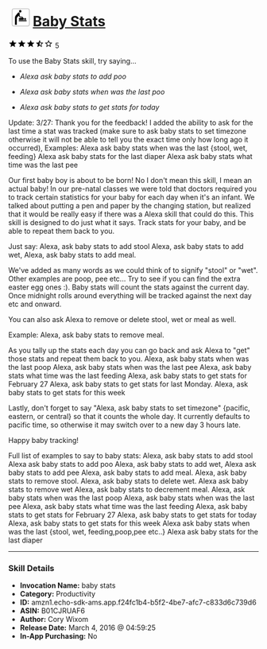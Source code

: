 # &nbsp;<img src="skill_icon" alt="Baby Stats icon" width="36"> [Baby Stats](http://alexa.amazon.com/#skills/amzn1.echo-sdk-ams.app.f24fc1b4-b5f2-4be7-afc7-c833d6c739d6)
![3.7 stars](../../images/ic_star_black_18dp_1x.png)![3.7 stars](../../images/ic_star_black_18dp_1x.png)![3.7 stars](../../images/ic_star_black_18dp_1x.png)![3.7 stars](../../images/ic_star_half_black_18dp_1x.png)![3.7 stars](../../images/ic_star_border_black_18dp_1x.png) 5

To use the Baby Stats skill, try saying...

* *Alexa ask baby stats to add poo*

* *Alexa ask baby stats when was the last poo*

* *Alexa ask baby stats to get stats for today*

Update: 3/27:
Thank you for the feedback! I added the ability to ask for the last time a stat was tracked (make sure to ask baby stats to set timezone otherwise it will not be able to tell you the exact time only how long ago it occurred),
Examples:
Alexa ask baby stats when was the last {stool, wet, feeding}
Alexa ask baby stats for the last diaper
Alexa ask baby stats what time was the last pee

Our first baby boy is about to be born! No I don't mean this skill, I mean an actual baby! In our pre-natal classes we were told that doctors required you to track certain statistics for your baby for each day when it's an infant. We talked about putting a pen and paper by the changing station, but realized that it would be really easy if there was a Alexa skill that could do this. This skill is designed to do just what it says. Track stats for your baby, and be able to repeat them back to you. 

Just say:
Alexa, ask baby stats to add stool
Alexa, ask baby stats to add wet,
Alexa, ask baby stats to add meal.

We've added as many words as we could think of to signify "stool" or "wet". Other examples are poop, pee etc... Try to see if you can find the extra easter egg ones :). Baby stats will count the stats against the current day. Once midnight rolls around everything will be tracked against the next day etc and onward.

You can also ask Alexa to remove or delete stool, wet or meal as well.

Example:
Alexa, ask baby stats to remove meal.

As you tally up the stats each day you can go back and ask Alexa to "get" those stats and repeat them back to you.
Alexa, ask baby stats when was the last poop
Alexa, ask baby stats when was the last pee
Alexa, ask baby stats what time was the last feeding
Alexa, ask baby stats to get stats for February 27
Alexa, ask baby stats to get stats for last Monday.
Alexa, ask baby stats to get stats for this week

Lastly, don't forget to say "Alexa, ask baby stats to set timezone" {pacific, eastern, or central} so that it counts the whole day. It currently defaults to pacific time, so otherwise it may switch over to a new day 3 hours late.

Happy baby tracking!

Full list of examples to say to baby stats:
Alexa, ask baby stats to add stool
Alexa ask baby stats to add poo
Alexa, ask baby stats to add wet,
Alexa ask baby stats to add pee
Alexa, ask baby stats to add meal.
Alexa, ask baby stats to remove stool.
Alexa, ask baby stats to delete wet.
Alexa ask baby stats to remove wet
Alexa, ask baby stats to decrement meal.
Alexa, ask baby stats when was the last poop
Alexa, ask baby stats when was the last pee
Alexa, ask baby stats what time was the last feeding
Alexa, ask baby stats to get stats for February 27
Alexa, ask baby stats to get stats for today
Alexa, ask baby stats to get stats for this week
Alexa ask baby stats when was the last {stool, wet, feeding,poop,pee etc..}
Alexa ask baby stats for the last diaper

***

### Skill Details

* **Invocation Name:** baby stats
* **Category:** Productivity
* **ID:** amzn1.echo-sdk-ams.app.f24fc1b4-b5f2-4be7-afc7-c833d6c739d6
* **ASIN:** B01CJRUAF6
* **Author:** Cory Wixom
* **Release Date:** March 4, 2016 @ 04:59:25
* **In-App Purchasing:** No

